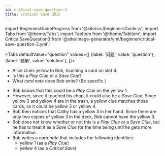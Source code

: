 ```yaml
---
id: critical-save-question-3
title: Critical Save（题3）
---
```


import BeginnersGuideProgress from '@site/src/beginnersGuide.js';
import Tabs from '@theme/Tabs';
import TabItem from '@theme/TabItem';
import CriticalSaveQuestion3 from '@site/image-generator/yml/beginner/critical-save-question-3.yml';

<BeginnersGuideProgress id="critical-save-question-3" />

<!-- lint disable no-undefined-references -->

<Tabs
  defaultValue="question"
  values={[
    {label: '问题', value: 'question'},
    {label: '题解', value: 'solution'},
  ]}>
<TabItem value="question">

- Alice clues yellow to Bob, touching a card on slot 4.
- Is this a *Play Clue* or a *Save Clue*?
- What *card note* does Bob write? (Be specific.)

</TabItem>
<TabItem value="solution">

- Bob knows that this could be a *Play Clue* on the yellow 1.
- However, since it touched his chop, it could also be a *Save Clue*. Since yellow 3 and yellow 4 are in the trash, a yellow clue matches those cards, so it could be yellow 3 or yellow 4.
- Bob then notices that Cathy has a yellow 3 in her hand. Since there are only two copies of yellow 3 in the deck, Bob cannot have the yellow 3.
- Bob does not know whether or not this is a *Play Clue* or a *Save Clue*, but he has to treat it as a *Save Clue* for the time being until he gets more information.
- Bob writes a *card note* that includes the following identities:
  - yellow 1 (as a *Play Clue*)
  - yellow 4 (as a *Critical Save*)

</TabItem>
</Tabs>

<CriticalSaveQuestion3 />
